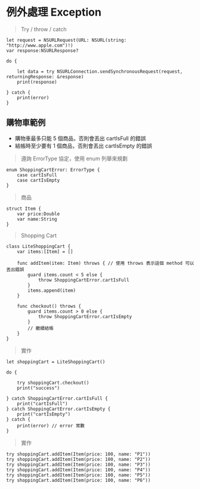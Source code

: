 # 例外處理 Exception

> Try / throw / catch

	let request = NSURLRequest(URL: NSURL(string: "http://www.apple.com")!)
	var response:NSURLResponse?
	
	do {
	
		let data = try NSURLConnection.sendSynchronousRequest(request, returningResponse: &response)
		print(response)
	
	} catch {
		print(error)
	}
	
## 購物車範例

* 購物車最多只能 5 個商品，否則會丟出 cartIsFull 的錯誤
* 結帳時至少要有 1 個商品，否則會丟出 cartIsEmpty 的錯誤

> 遵詢 ErrorType 協定，使用 enum 列舉來規劃

	enum ShoppingCartError: ErrorType {
		case cartIsFull
		case cartIsEmpty
	}
	
> 商品

	struct Item {
		var price:Double
		var name:String
	}

> Shopping Cart

	class LiteShoppingCart {
		var items:[Item] = []
		
		func addItem(item: Item) throws { // 使用 throws 表示這個 method 可以丟出錯誤
			guard items.count < 5 else {
				throw ShoppingCartError.cartIsFull
			}
			items.append(item)
		}
		
		func checkout() throws {
			guard items.count > 0 else {
				throw ShoppingCartError.cartIsEmpty
			}
			// 繼續結帳
		}
	}
	
> 實作

	let shoppingCart = LiteShoppingCart()
	
	do {
		
		try shoppingCart.checkout()
		print("success")
		
	} catch ShoppingCartError.cartIsFull {
		print("cartIsFull")
	} catch ShoppingCartError.cartIsEmpty {
		print("cartIsEmpty")
	} catch {
		print(error) // error 常數
	}
	
> 實作

	try shoppingCart.addItem(Item(price: 100, name: "P1"))
	try shoppingCart.addItem(Item(price: 100, name: "P2"))
	try shoppingCart.addItem(Item(price: 100, name: "P3"))
	try shoppingCart.addItem(Item(price: 100, name: "P4"))
	try shoppingCart.addItem(Item(price: 100, name: "P5"))
	try shoppingCart.addItem(Item(price: 100, name: "P6"))